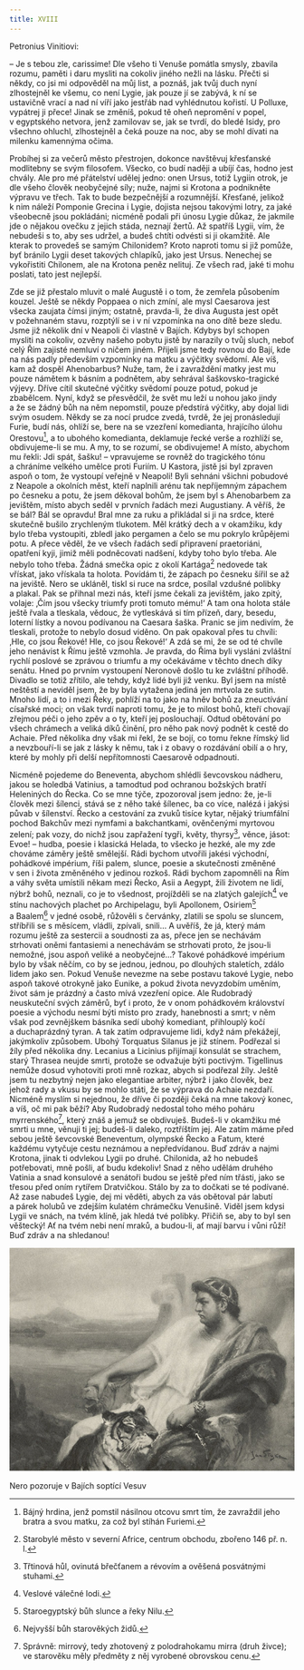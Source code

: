 ```yaml
---
title: XVIII
---
```


Petronius Vinitiovi:

– Je s tebou zle, carissime! Dle všeho ti Venuše pomátla smysly, zbavila rozumu, paměti i daru mysliti na cokoliv jiného nežli na lásku. Přečti si někdy, co jsi mi odpověděl na můj list, a poznáš, jak tvůj duch nyní zlhostejněl ke všemu, co není Lygie, jak pouze jí se zabývá, k ní se ustavičně vrací a nad ní víří jako jestřáb nad vyhlédnutou kořistí. U Polluxe, vypátrej ji přece! Jinak se změníš, pokud tě oheň nepromění v popel, v egyptského netvora, jenž zamilovav se, jak se tvrdí, do bledé Isidy, pro všechno ohluchl, zlhostejněl a čeká pouze na noc, aby se mohl dívati na milenku kamennýma očima.

Probíhej si za večerů město přestrojen, dokonce navštěvuj křes­ťanské modlitebny se svým filosofem. Všecko, co budí naději a ubíjí čas, hodno jest chvály. Ale pro mé přátelství udělej jedno: onen Ursus, totiž Lygiin otrok, je dle všeho člověk neobyčejné síly; nuže, najmi si Krotona a podnikněte výpravu ve třech. Tak to bude bezpečnější a rozumnější. Křesťané, jelikož k nim náleží Pomponie Grecina i Lygie, dojista nejsou takovými lotry, za jaké všeobecně jsou pokládáni; nicméně podali při únosu Lygie důkaz, že jakmile jde o nějakou ovečku z jejich stáda, neznají žertů. Až spatříš Lygii, vím, že nebudeši s to, aby ses udržel, a budeš chtíti odvésti si ji okamžitě. Ale kterak to provedeš se samým Chilonidem? Kroto naproti tomu si již pomůže, byť bránilo Lygii deset takových chlapíků, jako jest Ursus. Nenechej se vykořistiti Chilonem, ale na Krotona peněz nelituj. Ze všech rad, jaké ti mohu poslati, tato jest nejlepší.

Zde se již přestalo mluvit o malé Augustě i o tom, že zemřela působením kouzel. Ještě se někdy Poppaea o nich zmíní, ale mysl Caesarova jest všecka zaujata čímsi jiným; ostatně, pravda-li, že diva Augusta jest opět v požehnaném stavu, rozptýlí se i v ní vzpomínka na ono dítě beze sledu. Jsme již několik dní v Neapoli či vlastně v Bajích. Kdybys byl schopen mysliti na cokoliv, ozvěny našeho pobytu jistě by narazily o tvůj sluch, neboť celý Řím zajisté nemluví o ničem jiném. Přijeli jsme tedy rovnou do Bají, kde na nás padly především vzpomínky na matku a výčitky svědomí. Ale víš, kam až dospěl Ahenobarbus? Nuže, tam, že i zavraždění matky jest mu pouze námětem k básním a podnětem, aby sehrával šaškovsko-tragické výjevy. Dříve cítil skutečné výčitky svědomí pouze potud, pokud je zbabělcem. Nyní, když se přesvědčil, že svět mu leží u nohou jako jindy a že se žádný bůh na něm nepomstil, pouze předstírá výčitky, aby dojal lidi svým osudem. Někdy se za nocí prudce zvedá, tvrdě, že jej pronásledují Furie, budí nás, ohlíží se, bere na se vzezření komedianta, hrajícího úlohu Orestovu[^280], a to ubohého komedianta, deklamuje řecké verše a rozhlíží se, obdivujeme-li se mu. A my, to se rozumí, se obdivujeme! A místo, abychom mu řekli: Jdi spát, šašku! – vpravujeme se rovněž do tragického tónu a chráníme velkého umělce proti Furiím. U Kastora, jistě jsi byl zpraven aspoň o tom, že vystoupí veřejně v Neapoli! Byli sehnáni všichni pobudové z Neapole a okolních měst, kteří naplnili arénu tak nepříjemným zápachem po česneku a potu, že jsem děkoval bohům, že jsem byl s Ahenobarbem za jevištěm, místo abych seděl v prvních řadách mezi Augustiany. A věříš, že se bál? Bál se opravdu! Bral mne za ruku a přikládal si ji na srdce, které skutečně bušilo zrychleným tlukotem. Měl krátký dech a v okamžiku, kdy bylo třeba vystoupiti, zbledl jako pergamen a čelo se mu pokrylo krůpějemi potu. A přece věděl, že ve všech řadách sedí připravení praetoriáni, opatření kyji, jimiž měli podněcovati nadšení, kdyby toho bylo třeba. Ale nebylo toho třeba. Žádná smečka opic z okolí Kartága[^281] nedovede tak vřískat, jako vřískala ta holota. Povídám ti, že zápach po česneku šířil se až na jeviště. Nero se ukláněl, tiskl si ruce na srdce, posílal vzdušné polibky a plakal. Pak se přihnal mezi nás, kteří jsme čekali za jevištěm, jako zpitý, volaje: ‚Čím jsou všecky triumfy proti tomuto mému!‘ A tam ona holota stále ještě řvala a tleskala, vědouc, že vytleskává si tím přízeň, dary, besedu, loterní lístky a novou podívanou na Caesara šaška. Pranic se jim nedivím, že tleskali, protože to nebylo dosud viděno. On pak opakoval přes tu chvíli: ‚Hle, co jsou Řekové! Hle, co jsou Řekové!‘ A zdá se mi, že se od té chvíle jeho nenávist k Římu ještě vzmohla. Je pravda, do Říma byli vysláni zvláštní rychlí poslové se zprávou o triumfu a my očekáváme v těchto dnech díky senátu. Hned po prvním vystoupení Neronově došlo tu ke zvláštní příhodě. Divadlo se totiž zřítilo, ale tehdy, když lidé byli již venku. Byl jsem na místě neštěstí a neviděl jsem, že by byla vytažena jediná jen mrtvola ze sutin. Mnoho lidí, a to i mezi Řeky, pohlíží na to jako na hněv bohů za zneuctívání císařské moci; on však tvrdí naproti tomu, že je to milost bohů, kteří chovají zřejmou péči o jeho zpěv a o ty, kteří jej poslouchají. Odtud obětování po všech chrámech a veliká díků činění, pro něho pak nový podnět k cestě do Achaie. Před několika dny však mi řekl, že se bojí, co tomu řekne římský lid a nevzbouří-li se jak z lásky k němu, tak i z obavy o rozdávání obilí a o hry, které by mohly při delší nepřítomnosti Caesarově odpadnouti.

Nicméně pojedeme do Beneventa, abychom shlédli ševcovskou nádheru, jakou se holedbá Vatinius, a tamodtud pod ochranou božských bratří Heleniných do Řecka. Co se mne týče, zpozoroval jsem jedno: že, je-li člověk mezi šílenci, stává se z něho také šílenec, ba co více, nalézá i jakýsi půvab v šílenství. Řecko a cestování za zvuků tisíce kytar, nějaký triumfální pochod Bakchův mezi nymfami a bakchantkami, ověnčenými myrtovou zelení; pak vozy, do nichž jsou zapřažení tygři, květy, thyrsy[^282], věnce, jásot: Evoe! – hudba, poesie i klasická Helada, to všecko je hezké, ale my zde chováme záměry ještě smělejší. Rádi bychom utvořili jakési východní, pohádkové impérium, říši palem, slunce, poesie a skutečnosti změněné v sen i života změněného v jedinou rozkoš. Rádi bychom zapomněli na Řím a váhy světa umístili někam mezi Řecko, Asii a Aegypt, žili životem ne lidí, nýbrž bohů, neznali, co je to všednost, projížděli se na zlatých galejích[^283] ve stínu nachových plachet po Archipelagu, byli Apollonem, Osiriem[^284] a Baalem[^285] v jedné osobě, růžověli s červánky, zlatili se spolu se sluncem, stříbřili se s měsícem, vládli, zpívali, snili… A uvěříš, že já, který mám rozumu ještě za sestercii a soudnosti za as, přece jen se nechávám strhovati oněmi fanta­siemi a nenechávám se strhovati proto, že jsou-li nemožné, jsou aspoň veliké a neobyčejné…? Takové pohádkové impérium bylo by však něčím, co by se jednou, jednou, po dlouhých staletích, zdálo lidem jako sen. Pokud Venuše nevezme na sebe postavu takové Lygie, nebo aspoň takové otrokyně jako Eunike, a pokud života nevyzdobím uměním, život sám je prázdný a často mívá vzezření opice. Ale Rudobradý neuskuteční svých záměrů, byť i proto, že v onom pohádkovém království poesie a východu nesmí býti místo pro zrady, hanebnosti a smrt; v něm však pod zevnějškem básníka sedí ubohý komediant, přihlouplý kočí a duchaprázdný tyran. A tak zatím odpravujeme lidi, když nám překážejí, jakýmkoliv způsobem. Ubohý Torquatus Silanus je již stínem. Podřezal si žíly před několika dny. Lecanius a Licinius přijímají konsulát se strachem, starý Thrasea neujde smrti, protože se odvažuje býti poctivým. Tigellinus nemůže dosud vyhotoviti proti mně rozkaz, abych si podřezal žíly. Ještě jsem tu nezbytný nejen jako elegantiae arbiter, nýbrž i jako člověk, bez jehož rady a vkusu by se mohlo státi, že se výprava do Achaie nezdaří. Nicméně myslím si nejednou, že dříve či později čeká na mne takový konec, a víš, oč mi pak běží? Aby Rudobradý nedostal toho mého poháru myrrenského[^286], který znáš a jemuž se obdivuješ. Budeš-li v okamžiku mé smrti u mne, věnuji ti jej; budeš-li daleko, roztříštím jej. Ale zatím máme před sebou ještě ševcovské Beneventum, olympské Řecko a Fatum, které každému vytyčuje cestu neznámou a nepředvídanou. Buď zdráv a najmi Krotona, jinak ti odvlekou Lygii po druhé. Chilonida, až ho nebudeš potřebovati, mně pošli, ať budu kdekoliv! Snad z něho udělám druhého Vatinia a snad konsulové a senátoři budou se ještě před ním třásti, jako se třesou před oním rytířem Dratvičkou. Stálo by za to dočkati se té podívané. Až zase nabudeš Lygie, dej mi věděti, abych za vás obětoval pár labutí a párek holubů ve zdejším kulatém chrámečku Venušině. Viděl jsem kdysi Lygii ve snách, na tvém klíně, jak hledá tvé polibky. Přičiň se, aby to byl sen věštecký! Ať na tvém nebi není mraků, a budou-li, ať mají barvu i vůni růží! Buď zdráv a na shledanou!

  

![quo_vadis_%20(3).jpg](./resources/quo_vadis_-(3)_fmt.jpeg)

Nero pozoruje v Bajích soptící Vesuv

[^280]: Bájný hrdina, jenž pomstil násilnou otcovu smrt tím, že zavraždil jeho bratra a svou matku, za což byl stíhán Furiemi.

[^281]: Starobylé město v severní Africe, centrum obchodu, zbořeno 146 př. n. l.

[^282]: Třtinová hůl, ovinutá břečťanem a révovím a ověšená posvátnými stuhami.

[^283]: Veslové válečné lodi.

[^284]: Staroegyptský bůh slunce a řeky Nilu.

[^285]: Nejvyšší bůh starověkých židů.

[^286]: Správně: mirrový, tedy zhotovený z polodrahokamu mirra (druh živce); ve starověku měly předměty z něj vyrobené obrovskou cenu.

